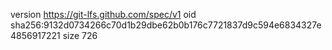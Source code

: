 version https://git-lfs.github.com/spec/v1
oid sha256:9132d0734266c70d1b29dbe62b0b176c7721837d9c594e6834327e4856917221
size 726
